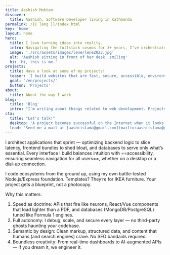 ```yaml
---
title: Aashish Moktan
discover:
  title: Aashish, Software Developer living in Kathmandu
permalink: /{{ lang }}/index.html
key: 'home'
layout: home
hero:
  title: I love turning ideas into reality.
  intro: Navigating the fullstack cosmos for 3+ years, I’ve orchestrated digital symphonies—crafting nimble Node.js backends, weaving Express.js into robust APIs, and sculpting databases that hum with efficiency. I build bridges between pixel-perfect interfaces and server-side logic, prioritizing clean code, frictionless performance, and accessibility. Whether optimizing MongoDB’s dance or tuning PostgreSQL’s rhythm, I thrive where data meets creativity, turning complex stacks into seamless, scalable stories.
  image: './src/assets/images/lene/lene2023.jpg'
  alt: 'Aashish sitting in front of her desk, smiling'
  hi: 'Hi, this is me.'
projects:
  title: Have a look at some of my projects!
  teaser: 'I build websites that are fast, secure, accessible, environmentally friendly and privacy compliant. '
  goal: '/en/projects/'
  button: 'Projects'
about:
  title: About the way I work
blog:
  title: 'Blog'
  intro: "I'm writing about things related to web development. Projects, approaches and observations, things I have learned or consider important."
cta:
  title: "Let's talk!"
  desktop: 'A project becomes successful on the Internet when it looks good, feels good and works with clean, secure technology. Since 2022 I create compelling web experiences with attention to detail.'
  lead: "Send me a mail at [aashiislama@gmail.com](mailto:aashiislama@gmail.com) and tell me about your project, opportunities or whatever you have in mind! I'm always up for a chat."
---
```


I architect applications that sprint — optimizing backend logic to slice latency, frontend bundles to shed bloat, and databases to serve only what’s essential. Every interface I build balances intuition with ==accessibility, ensuring seamless navigation for all users==, whether on a desktop or a dial-up connection.

I code ecosystems from the ground up, using my own battle-tested Node.js/Express foundation. Templates? They’re for IKEA furniture. Your project gets a blueprint, not a photocopy.

Why this matters:

1. Speed as doctrine: APIs that fire like neurons, React/Vue components that load lighter than a PDF, and databases (MongoDB/PostgreSQL) tuned like Formula 1 engines.
2. Full autonomy: I debug, scale, and secure every layer — no third-party ghosts haunting your codebase.
3. Semantic by design: Clean markup, structured data, and content that humans (and search engines) crave. No SEO bandaids required.
4. Boundless creativity: From real-time dashboards to AI-augmented APIs — if you dream it, we engineer it.
